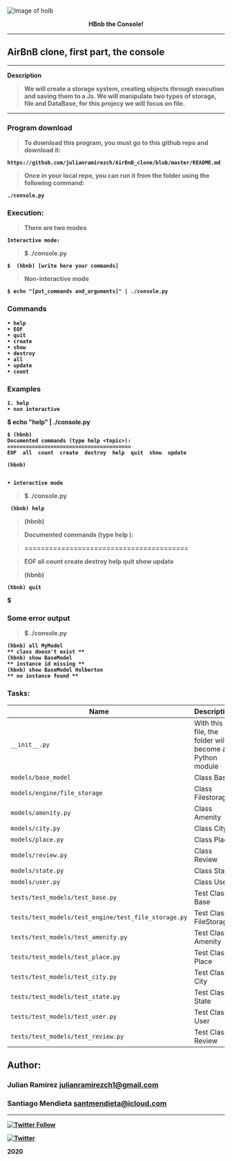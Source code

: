  ![Image of holb](https://camo.githubusercontent.com/8d76bb2b9f2eeeb22ba9236805e758b58eb7fdc4/68747470733a2f2f696d6775722e636f6d2f4f696c457358562e706e67)

<p align="center"> 
    <b>HBnb the Console!<b>

---

## AirBnB clone, first part, the console

---

Description

>We will create a storage system, creating objects through execution and saving them to a Js. We will manipulate two types of storage, file and DataBase, for this projecy we will focus on file.
---
### Program download
>To download this program, you must go to this github repo and download it:

    https://github.com/julianramirezch/AirBnB_clone/blob/master/README.md

>Once in your local repo, you can run it from the folder using the following command:

    ./console.py

### Execution:
>There are two modes
    
    Interactive mode:
>$ ./console.py

    $  (hbnb) [write here your commands]

>Non-interactive mode

    $ echo "[put_commands and_arguments]" | ./console.py

### Commands

    • help
    • EOF
    • quit
    • create
    • show
    • destroy
    • all
    • update
    • count
### Examples
    1. help
    • non interactive

$ echo "help" | ./console.py

    $ (hbnb) 
    Documented commands (type help <topic>):
    ========================================
    EOF  all  count  create  destroy  help  quit  show  update

    (hbnb)


    • interactive mode

>$ ./console.py

     (hbnb) help

>(hbnb)

>Documented commands (type help <topic>):
 
>========================================
 
>EOF  all  count  create  destroy  help  quit  show  update

>(hbnb)

    (hbnb) quit

$
### Some error output

>$ ./console.py

    (hbnb) all MyModel
    ** class doesn't exist **
    (hbnb) show BaseModel
    ** instance id missing **
    (hbnb) show BaseModel Holberton
    ** no instance found **



### Tasks:

| Name | Description                    |
| ------------- | ------------------------------ |
| `__init__.py`      |  With this file, the folder will become a Python module   |
| `models/base_model`      | Class Base |
| `models/engine/file_storage`      | Class Filestorage |
| `models/amenity.py`   | Class Amenity   |
| `models/city.py`      | Class City|
| `models/place.py`      | Class Place|
| `models/review.py`      | Class Review|
| `models/state.py`      | Class State|
| `models/user.py`      | Class User|
| `tests/test_models/test_base.py`      | Test Class Base |
| `tests/test_models/test_engine/test_file_storage.py`      |  Test Class FileStorage   |
| `tests/test_models/test_amenity.py`      |  Test Class Amenity   |
| `tests/test_models/test_place.py`      |  Test Class Place   |
| `tests/test_models/test_city.py`      |  Test Class City   |
| `tests/test_models/test_state.py`      |  Test Class State   |
| `tests/test_models/test_user.py`      |  Test Class User   |
| `tests/test_models/test_review.py`      |  Test Class Review    |

## Author: 
### Julian Ramirez <julianramirezch1@gmail.com>
### Santiago Mendieta <santmendieta@icloud.com>
----
[![Twitter Follow](https://img.shields.io/twitter/follow/JulianR_30.svg?style=social&label=Follow)](https://twitter.com/JulianR_30)

[![Twitter](https://img.shields.io/twitter/url/https/twitter.com/sto_stat.svg?style=social&label=Follow%20%40sto_stat)](https://twitter.com/sto_stat)

2020
